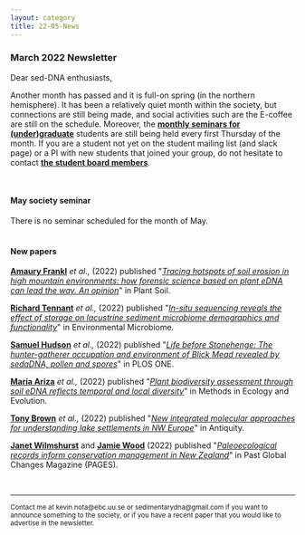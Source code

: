 ```yaml
---
layout: category
title: 22-05-News
---
```



<div class="section">
<h3 class="section-title underline">March 2022 Newsletter</h3>
</div>

<p>Dear sed-DNA enthusiasts,</p>



<div class="intro">
<p>Another month has passed and it is full-on spring (in the northern hemisphere). It has been a relatively quiet month within the society, but connections are still being made, and social activities such are the E-coffee are still on the schedule. Moreover, the <a href="https://sedadna.github.io/category/events.html" target="_blank"><b>monthly seminars for (under)graduate</b></a> students are still being held every first Thursday of the month. If you are a student not yet on the student mailing list (and slack page) or a PI with new students that joined your group, do not hesitate to contact <a href="https://sedadna.github.io/category/board.html" target="_blank"><b>the student board members</b></a>.</p>

<br>
<div class="intro">
<h4 class="section-title underline">May society seminar</h4><p>
There is no seminar scheduled for the month of May.

<br>
<br>
<div class="intro">
<h4 class="section-title underline">New papers</h4>

<p><a href="https://www.researchgate.net/profile/Amaury-Frankl" target="_blank"><b>Amaury Frankl</b></a> <i>et al.,</i> (2022) published "<a href="https://doi.org/10.1007/s11104-021-05261-9" target="_blank"><u><i>Tracing hotspots of soil erosion in high mountain environments: how forensic science based on plant eDNA can lead the way. An opinion</i></u></a>" in Plant Soil.</p>

<p><a href="https://www.researchgate.net/profile/Amaury-Frankl" target="_blank"><b>Richard Tennant</b></a> <i>et al.,</i> (2022) published "<a href="https://doi.org/10.1186/s40793-022-00400-w" target="_blank"><u><i>In-situ sequencing reveals the effect of storage on lacustrine sediment microbiome demographics and functionality</i></u></a>" in Environmental Microbiome.</p>

<p><a href="https://www.researchgate.net/profile/Sam-Hudson-9" target="_blank"><b>Samuel Hudson</b></a> <i>et al.,</i> (2022) published "<a href="https://doi.org/10.1371/journal.pone.0266789" target="_blank"><u><i>Life before Stonehenge: The hunter-gatherer occupation and environment of Blick Mead revealed by sedaDNA, pollen and spores</i></u></a>" in PLOS ONE.</p>

<p><a href="https://www.researchgate.net/profile/Maria-Ariza-8" target="_blank"><b>María Ariza</b></a> <i>et al.,</i> (2022) published "<a href="https://doi.org/10.1111/2041-210X.13865" target="_blank"><u><i>Plant biodiversity assessment through soil eDNA reflects temporal and local diversity</i></u></a>" in Methods in Ecology and Evolution.</p>

<p><a href="https://www.researchgate.net/profile/Tony-Brown-8" target="_blank"><b>Tony Brown</b></a> <i>et al.,</i> (2022) published "<a href="https://www.researchgate.net/publication/359797462_New_integrated_molecular_approaches_for_understanding_lake_settlements_in_NW_Europe" target="_blank"><u><i>New integrated molecular approaches for understanding lake settlements in NW Europe</i></u></a>" in Antiquity.</p>

<p><a href="https://www.researchgate.net/profile/Janet-Wilmshurst" target="_blank"><b>Janet Wilmshurst</b></a> and <a href="https://www.researchgate.net/profile/Jamie-Wood-5" target="_blank"><b>Jamie Wood</b></a> (2022) published "<a href="https://doi.org/10.22498/pages.30.1.26" target="_blank"><u><i>Paleoecological records inform conservation management in New Zealand</i></u></a>" in Past Global Changes Magazine (PAGES).</p>

<br>

<hr />
<p><small>Contact me at kevin.nota@ebc.uu.se or sedimentarydna@gmail.com if you want to announce something to the society, or if you have a recent paper that you would like to advertise in the newsletter.</small></p>

